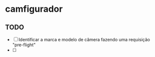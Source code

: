 # camfigurador

## TODO

- [ ] Identificar a marca e modelo de câmera fazendo uma requisição "pre-flight"
- [ ]